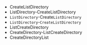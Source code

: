 - CreateListDirectory
- ListDirectory-CreateListDirectory
- `ListDirectory`-Create`ListDirectory`
- `ListDirectory`-`CreateListDirectory`
- ListCreateDirectory
- CreateDirectory-ListCreateDirectory
- CreateDirectoryList